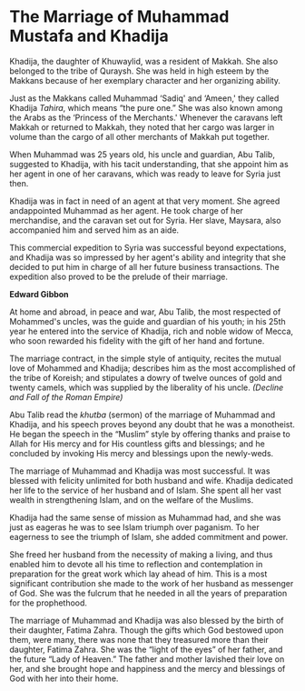 The Marriage of Muhammad Mustafa and Khadija
============================================

Khadija, the daughter of Khuwaylid, was a resident of Makkah. She also
belonged to the tribe of Quraysh. She was held in high esteem by the
Makkans because of her exemplary character and her organizing ability.

Just as the Makkans called Muhammad ‘Sadiq' and ‘Ameen,' they called
Khadija *Tahira*, which means “the pure one.” She was also known among
the Arabs as the ‘Princess of the Merchants.' Whenever the caravans left
Makkah or returned to Makkah, they noted that her cargo was larger in
volume than the cargo of all other merchants of Makkah put together.

When Muhammad was 25 years old, his uncle and guardian, Abu Talib,
suggested to Khadija, with his tacit understanding, that she appoint him
as her agent in one of her caravans, which was ready to leave for Syria
just then.

Khadija was in fact in need of an agent at that very moment. She agreed
andappointed Muhammad as her agent. He took charge of her merchandise,
and the caravan set out for Syria. Her slave, Maysara, also accompanied
him and served him as an aide.

This commercial expedition to Syria was successful beyond expectations,
and Khadija was so impressed by her agent's ability and integrity that
she decided to put him in charge of all her future business
transactions. The expedition also proved to be the prelude of their
marriage.

**Edward Gibbon**

At home and abroad, in peace and war, Abu Talib, the most respected of
Mohammed's uncles, was the guide and guardian of his youth; in his 25th
year he entered into the service of Khadija, rich and noble widow of
Mecca, who soon rewarded his fidelity with the gift of her hand and
fortune.

The marriage contract, in the simple style of antiquity, recites the
mutual love of Mohammed and Khadija; describes him as the most
accomplished of the tribe of Koreish; and stipulates a dowry of twelve
ounces of gold and twenty camels, which was supplied by the liberality
of his uncle. *(Decline and Fall of the Roman Empire)*

Abu Talib read the *khutba* (sermon) of the marriage of Muhammad and
Khadija, and his speech proves beyond any doubt that he was a
monotheist. He began the speech in the “Muslim” style by offering thanks
and praise to Allah for His mercy and for His countless gifts and
blessings; and he concluded by invoking His mercy and blessings upon the
newly-weds.

The marriage of Muhammad and Khadija was most successful. It was blessed
with felicity unlimited for both husband and wife. Khadija dedicated her
life to the service of her husband and of Islam. She spent all her vast
wealth in strengthening Islam, and on the welfare of the Muslims.

Khadija had the same sense of mission as Muhammad had, and she was just
as eageras he was to see Islam triumph over paganism. To her eagerness
to see the triumph of Islam, she added commitment and power.

She freed her husband from the necessity of making a living, and thus
enabled him to devote all his time to reflection and contemplation in
preparation for the great work which lay ahead of him. This is a most
significant contribution she made to the work of her husband as
messenger of God. She was the fulcrum that he needed in all the years of
preparation for the prophethood.

The marriage of Muhammad and Khadija was also blessed by the birth of
their daughter, Fatima Zahra. Though the gifts which God bestowed upon
them, were many, there was none that they treasured more than their
daughter, Fatima Zahra. She was the “light of the eyes” of her father,
and the future “Lady of Heaven.” The father and mother lavished their
love on her, and she brought hope and happiness and the mercy and
blessings of God with her into their home.


